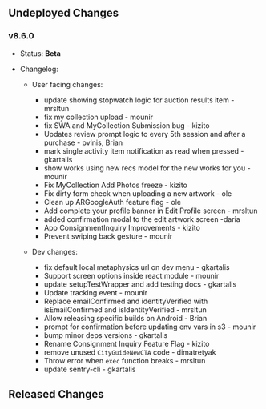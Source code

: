## Undeployed Changes

### v8.6.0

- Status: **Beta**
- Changelog:

  - User facing changes:

    - update showing stopwatch logic for auction results item - mrsltun
    - fix my collection upload - mounir
    - fix SWA and MyCollection Submission bug - kizito
    - Updates review prompt logic to every 5th session and after a purchase - pvinis, Brian
    - mark single activity item notification as read when pressed - gkartalis
    - show works using new recs model for the new works for you - mounir
    - Fix MyCollection Add Photos freeze - kizito
    - Fix dirty form check when uploading a new artwork - ole
    - Clean up ARGoogleAuth feature flag - ole
    - Add complete your profile banner in Edit Profile screen - mrsltun
    - added confirmation modal to the edit artwork screen -daria
    - App ConsignmentInquiry Improvements - kizito
    - Prevent swiping back gesture - mounir

  - Dev changes:
    - fix default local metaphysics url on dev menu - gkartalis
    - Support screen options inside react module - mounir
    - update setupTestWrapper and add testing docs - gkartalis
    - Update tracking event - mounir
    - Replace emailConfirmed and identityVerified with isEmailConfirmed and isIdentityVerified - mrsltun
    - Allow releasing specific builds on Android - Brian
    - prompt for confirmation before updating env vars in s3 - mounir
    - bump minor deps versions - gkartalis
    - Rename Consignment Inquiry Feature Flag - kizito
    - remove unused `CityGuideNewCTA` code - dimatretyak
    - Throw error when `exec` function breaks - mrsltun
    - update sentry-cli - gkartalis

<!-- DO NOT CHANGE -->

## Released Changes
